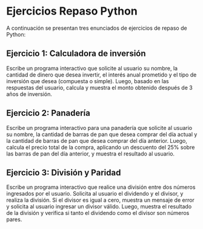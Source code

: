 # Ejercicios Repaso Python

A continuación se presentan tres enunciados de ejercicios de repaso de Python:

## Ejercicio 1: Calculadora de inversión

Escribe un programa interactivo que solicite al usuario su nombre, la cantidad de dinero que desea invertir, el interés anual prometido y el tipo de inversión que desea (compuesta o simple). Luego, basado en las respuestas del usuario, calcula y muestra el monto obtenido después de 3 años de inversión.

## Ejercicio 2: Panadería

Escribe un programa interactivo para una panadería que solicite al usuario su nombre, la cantidad de barras de pan que desea comprar del día actual y la cantidad de barras de pan que desea comprar del día anterior. Luego, calcula el precio total de la compra, aplicando un descuento del 25% sobre las barras de pan del día anterior, y muestra el resultado al usuario.

## Ejercicio 3: División y Paridad

Escribe un programa interactivo que realice una división entre dos números ingresados por el usuario. Solicita al usuario el dividendo y el divisor, y realiza la división. Si el divisor es igual a cero, muestra un mensaje de error y solicita al usuario ingresar un divisor válido. Luego, muestra el resultado de la división y verifica si tanto el dividendo como el divisor son números pares.